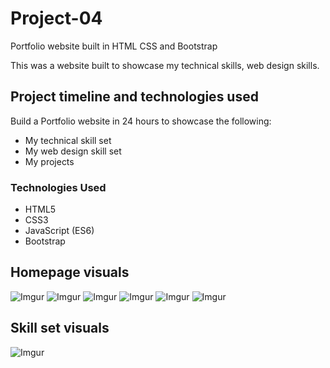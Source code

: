 # Project-04
Portfolio website built in HTML CSS and Bootstrap


This was a website built to showcase my technical skills, web design skills.



## Project timeline and technologies used

Build a Portfolio website in 24 hours to showcase the following:
* My technical skill set
* My web design skill set
* My projects

### Technologies Used

* HTML5
* CSS3
* JavaScript (ES6)
* Bootstrap



## Homepage visuals


![Imgur]()
![Imgur]()
![Imgur]()
![Imgur]()
![Imgur]()
![Imgur]()

## Skill set visuals

![Imgur]()
